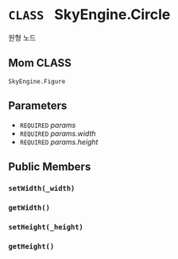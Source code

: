 # `CLASS ` SkyEngine.Circle
원형 노드

## Mom CLASS
`SkyEngine.Figure`

## Parameters
* `REQUIRED` *params*
* `REQUIRED` *params.width*
* `REQUIRED` *params.height*

## Public Members

### `setWidth(_width)`

### `getWidth()`

### `setHeight(_height)`

### `getHeight()`
